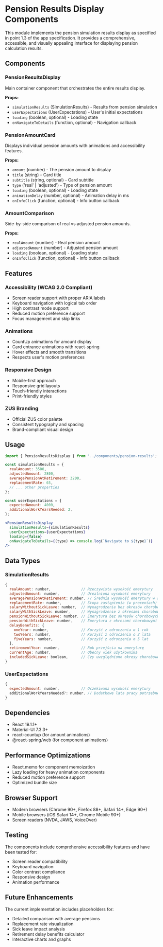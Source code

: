 # Pension Results Display Components

This module implements the pension simulation results display as specified in point 1.3 of the app specification. It provides a comprehensive, accessible, and visually appealing interface for displaying pension calculation results.

## Components

### PensionResultsDisplay
Main container component that orchestrates the entire results display.

**Props:**
- `simulationResults` (SimulationResults) - Results from pension simulation
- `userExpectations` (UserExpectations) - User's initial expectations
- `loading` (boolean, optional) - Loading state
- `onNavigateToDetails` (function, optional) - Navigation callback

### PensionAmountCard
Displays individual pension amounts with animations and accessibility features.

**Props:**
- `amount` (number) - The pension amount to display
- `title` (string) - Card title
- `subtitle` (string, optional) - Card subtitle
- `type` ('real' | 'adjusted') - Type of pension amount
- `loading` (boolean, optional) - Loading state
- `animationDelay` (number, optional) - Animation delay in ms
- `onInfoClick` (function, optional) - Info button callback

### AmountComparison
Side-by-side comparison of real vs adjusted pension amounts.

**Props:**
- `realAmount` (number) - Real pension amount
- `adjustedAmount` (number) - Adjusted pension amount
- `loading` (boolean, optional) - Loading state
- `onInfoClick` (function, optional) - Info button callback

## Features

### Accessibility (WCAG 2.0 Compliant)
- Screen reader support with proper ARIA labels
- Keyboard navigation with logical tab order
- High contrast mode support
- Reduced motion preference support
- Focus management and skip links

### Animations
- CountUp animations for amount display
- Card entrance animations with react-spring
- Hover effects and smooth transitions
- Respects user's motion preferences

### Responsive Design
- Mobile-first approach
- Responsive grid layouts
- Touch-friendly interactions
- Print-friendly styles

### ZUS Branding
- Official ZUS color palette
- Consistent typography and spacing
- Brand-compliant visual design

## Usage

```jsx
import { PensionResultsDisplay } from '../components/pension-results';

const simulationResults = {
  realAmount: 3500,
  adjustedAmount: 2800,
  averagePensionAtRetirement: 3200,
  replacementRate: 65,
  // ... other properties
};

const userExpectations = {
  expectedAmount: 4000,
  additionalWorkYearsNeeded: 2,
};

<PensionResultsDisplay
  simulationResults={simulationResults}
  userExpectations={userExpectations}
  loading={false}
  onNavigateToDetails={(type) => console.log(`Navigate to ${type}`)}
/>
```

## Data Types

### SimulationResults
```javascript
{
  realAmount: number,              // Rzeczywista wysokość emerytury
  adjustedAmount: number,          // Urealniona wysokość emerytury
  averagePensionAtRetirement: number, // Średnia wysokość emerytury w roku przejścia
  replacementRate: number,         // Stopa zastąpienia (w procentach)
  salaryWithoutSickLeave: number,  // Wynagrodzenie bez okresów chorobowych
  salaryWithSickLeave: number,     // Wynagrodzenie z okresami chorobowymi
  pensionWithoutSickLeave: number, // Emerytura bez okresów chorobowych
  pensionWithSickLeave: number,    // Emerytura z okresami chorobowymi
  delayBenefits: {
    oneYear: number,               // Korzyść z odroczenia o 1 rok
    twoYears: number,              // Korzyść z odroczenia o 2 lata
    fiveYears: number,             // Korzyść z odroczenia o 5 lat
  },
  retirementYear: number,          // Rok przejścia na emeryturę
  currentAge: number,              // Obecny wiek użytkownika
  includedSickLeave: boolean,      // Czy uwzględniono okresy chorobowe
}
```

### UserExpectations
```javascript
{
  expectedAmount: number,          // Oczekiwana wysokość emerytury
  additionalWorkYearsNeeded?: number, // Dodatkowe lata pracy potrzebne
}
```

## Dependencies

- React 19.1.1+
- Material-UI 7.3.3+
- react-countup (for amount animations)
- @react-spring/web (for component animations)

## Performance Optimizations

- React.memo for component memoization
- Lazy loading for heavy animation components
- Reduced motion preference support
- Optimized bundle size

## Browser Support

- Modern browsers (Chrome 90+, Firefox 88+, Safari 14+, Edge 90+)
- Mobile browsers (iOS Safari 14+, Chrome Mobile 90+)
- Screen readers (NVDA, JAWS, VoiceOver)

## Testing

The components include comprehensive accessibility features and have been tested for:
- Screen reader compatibility
- Keyboard navigation
- Color contrast compliance
- Responsive design
- Animation performance

## Future Enhancements

The current implementation includes placeholders for:
- Detailed comparison with average pensions
- Replacement rate visualization
- Sick leave impact analysis
- Retirement delay benefits calculator
- Interactive charts and graphs